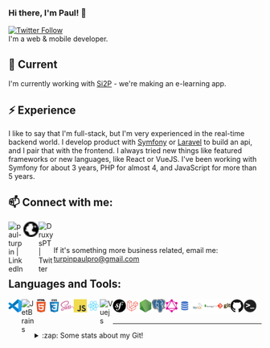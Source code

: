 ### Hi there, I'm Paul! 👋

[![Twitter Follow](https://img.shields.io/twitter/follow/DruxysPT?color=1DA1F2&logo=twitter&style=for-the-badge)](https://twitter.com/intent/follow?original_referer=https%3A%2F%2Fgithub.com%2FcodeSTACKr&screen_name=DruxysPT)
<br />
I'm a web & mobile developer. 



## 🔭 Current

I'm currently working with [Si2P](https://www.centre-formation-securite.fr/) - we're making an e-learning app. 

## ⚡️ Experience

I like to say that I'm full-stack, but I'm very experienced in the real-time backend world. I develop product with [Symfony](https://symfony.com/) or [Laravel](https://laravel.com/) to build an api, and I pair that with the frontend. I always tried new things like featured frameworks or new languages, like React or VueJS.
I've been working with Symfony for about 3 years, PHP for almost 4, and JavaScript for more than 5 years.

## 📫 Connect with me:
[<img align="left" alt="paul-turpin | LinkedIn" width="30px" src="https://cdn.jsdelivr.net/npm/simple-icons@v3/icons/linkedin.svg"/>](https://www.linkedin.com/in/paul-turpin/)
[<img align="left" alt="druxys.fr" width="30px" src="https://raw.githubusercontent.com/iconic/open-iconic/master/svg/globe.svg"/>](https://www.druxys.fr)
[<img align="left" alt="DruxysPT | Twitter" width="30px" src="https://cdn.jsdelivr.net/npm/simple-icons@v3/icons/twitter.svg"/>](https://twitter.com/DruxysPT)

<br />
<br />


If it's something more business related, email me: turpinpaulpro@gmail.com



## Languages and Tools:

[<img align="left" alt="Visual Studio Code" width="26px" src="https://raw.githubusercontent.com/github/explore/80688e429a7d4ef2fca1e82350fe8e3517d3494d/topics/visual-studio-code/visual-studio-code.png" />](https://www.druxys.fr)
[<img align="left" alt="JetBrains" width="26px" src="https://avatars.githubusercontent.com/u/878437?s=200&v=4" />](https://www.druxys.fr)
[<img align="left" alt="HTML5" width="26px" src="https://raw.githubusercontent.com/github/explore/80688e429a7d4ef2fca1e82350fe8e3517d3494d/topics/html/html.png" />](https://www.druxys.fr)
[<img align="left" alt="CSS3" width="26px" src="https://raw.githubusercontent.com/github/explore/80688e429a7d4ef2fca1e82350fe8e3517d3494d/topics/css/css.png" />](https://www.druxys.fr)
[<img align="left" alt="Sass" width="26px" src="https://raw.githubusercontent.com/github/explore/80688e429a7d4ef2fca1e82350fe8e3517d3494d/topics/sass/sass.png" />](https://www.druxys.fr)
[<img align="left" alt="JavaScript" width="26px" src="https://raw.githubusercontent.com/github/explore/80688e429a7d4ef2fca1e82350fe8e3517d3494d/topics/javascript/javascript.png" />](https://www.druxys.fr)
[<img align="left" alt="React" width="26px" src="https://raw.githubusercontent.com/github/explore/80688e429a7d4ef2fca1e82350fe8e3517d3494d/topics/react/react.png" />](https://www.druxys.fr)
[<img align="left" alt="Vuejs" width="26px" src="https://avatars.githubusercontent.com/u/6128107?s=200&v=4" />](https://www.druxys.fr)
[<img align="left" alt="Symfony" width="26px" src="https://raw.githubusercontent.com/github/explore/80688e429a7d4ef2fca1e82350fe8e3517d3494d/topics/symfony/symfony.png" />](https://www.druxys.fr)
[<img align="left" alt="Laravel" width="26px" src="https://raw.githubusercontent.com/github/explore/80688e429a7d4ef2fca1e82350fe8e3517d3494d/topics/laravel/laravel.png" />](https://www.druxys.fr)
[<img align="left" alt="Node.js" width="26px" src="https://raw.githubusercontent.com/github/explore/80688e429a7d4ef2fca1e82350fe8e3517d3494d/topics/nodejs/nodejs.png" />](https://www.druxys.fr)
[<img align="left" alt="PostgrSQL" width="26px" src="https://raw.githubusercontent.com/github/explore/e94815998e4e0713912fed477a1f346ec04c3da2/topics/postgresql/postgresql.png" />](https://www.druxys.fr)
[<img align="left" alt="GraphQL" width="26px" src="https://raw.githubusercontent.com/github/explore/80688e429a7d4ef2fca1e82350fe8e3517d3494d/topics/graphql/graphql.png" />](https://www.druxys.fr)
[<img align="left" alt="SQL" width="26px" src="https://raw.githubusercontent.com/github/explore/80688e429a7d4ef2fca1e82350fe8e3517d3494d/topics/sql/sql.png" />](https://www.druxys.fr)
[<img align="left" alt="MySQL" width="26px" src="https://raw.githubusercontent.com/github/explore/80688e429a7d4ef2fca1e82350fe8e3517d3494d/topics/mysql/mysql.png" />](https://www.druxys.fr)
[<img align="left" alt="MongoDB" width="26px" src="https://raw.githubusercontent.com/github/explore/80688e429a7d4ef2fca1e82350fe8e3517d3494d/topics/mongodb/mongodb.png" />](https://www.druxys.fr)
[<img align="left" alt="Git" width="26px" src="https://raw.githubusercontent.com/github/explore/80688e429a7d4ef2fca1e82350fe8e3517d3494d/topics/git/git.png" />](https://www.druxys.fr)
[<img align="left" alt="GitHub" width="26px" src="https://raw.githubusercontent.com/github/explore/78df643247d429f6cc873026c0622819ad797942/topics/github/github.png" />](https://www.druxys.fr)
[<img align="left" alt="Terminal" width="26px" src="https://raw.githubusercontent.com/github/explore/80688e429a7d4ef2fca1e82350fe8e3517d3494d/topics/terminal/terminal.png" />](https://www.druxys.fr)

<br />
<br />

---

<details>
  <summary>:zap: Some stats about my Git! </summary>

[![Paul's GitHub stats](https://github-readme-stats.vercel.app/api?username=Druxys&theme=gruvbox)](https://github.com/Druxys/)

[![Top Langs](https://github-readme-stats.vercel.app/api/top-langs/?username=Druxys&theme=gruvbox&layout=compact)](https://github.com/Druxys/)
</details>


